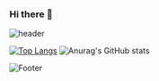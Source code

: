 ### Hi there 👋

<!--
**yujeong811/yujeong811** is a ✨ _special_ ✨ repository because its `README.md` (this file) appears on your GitHub profile.

Here are some ideas to get you started:

- 🔭 I’m currently working on ...
- 🌱 I’m currently learning ...
- 👯 I’m looking to collaborate on ...
- 🤔 I’m looking for help with ...
- 💬 Ask me about ...
- 📫 How to reach me: ...
- 😄 Pronouns: ...
- ⚡ Fun fact: ...
-->
![header](https://capsule-render.vercel.app/api?type=waving&color=auto&height=230&section=header&text=⚡%20웹개발자%20이유정입니다%20⚡&fontSize=30)

[![Top Langs](https://github-readme-stats.vercel.app/api/top-langs/?username=yujeong811&layout=compact)](https://github.com/yujeong811/github-readme-stats)
![Anurag's GitHub stats](https://github-readme-stats.vercel.app/api?username=yujeong811&show_icons=true&theme=radical)

![Footer](https://capsule-render.vercel.app/api?type=waving&color=auto&height=150&section=footer)
